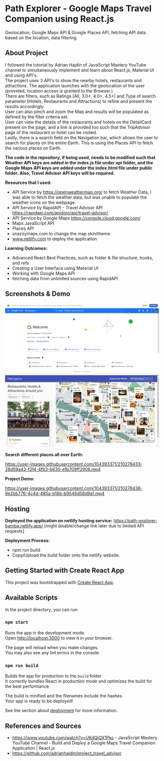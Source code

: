 # Path Explorer - Google Maps Travel Companion using React.js 

Geolocation, Google Maps API & Google Places API, fetching API data based on the location, data filtering

## About Project
I followed the tutorial by Adrian Hajdin of JavaScript Mastery YouTube channel to simultaneously implement and learn about React.js, Material UI and using API's. <br>
The project uses 3 API's to show the nearby hotels, restaurants and attractions. The application launches with the geolocation of the user (provided, location access is granted to the Browser.) <br>
There are filters, such as Ratings [All, 3.0+, 4.0+, 4.5+] and Type of search parameter [Hotels, Restaurants and Attractions] to refine and present the results accordingly. <br>
User can also pinch and zoom the Map and results will be populated as defined by the filter criteria set. <br>
User can view the details of the restaurants and hotels on the DetailCard present on the page, and a link is provided too such that the TripAdvisor page of the restaurant or hotel can be visited. <br>
Lastly, there is a search field on the Navigation bar, which allows the user to search for places on the entire Earth. This is using the Places API to fetch the various places on Earth. <br>

**The code in the repository, if being used, needs to be modified such that Weather API keys are added in the index.js file under api folder, and the Google Maps API keys are added under the index.html file under public folder. Also, Travel Advisor API keys will be required.**

**Resources that I used:** <br>
- API Service by https://openweathermap.org/ to fetch Weather Data, I was able to fetch the weather data, but was unable to populate the weather icons on the webpage.
- API Service by RapidAPI - Travel Advisor API https://rapidapi.com/apidojo/api/travel-advisor/
- API Service by Google Maps https://console.cloud.google.com/
- Maps JavaScript API
- Places API
- snazzymaps.com to change the map skin/theme
- www.netlify.com to deploy the application

**Learning Outcomes:** <br>
- Advanced React Best Practices, such as folder & file structure, hooks, and refs
- Creating a User Interface using Material UI
- Working with Google Maps API
- fetching data from unlimited sources using RapidAPI

## Screenshots & Demo
![Google Cloud](/Images/GoogleCloudAPI.png?raw=true "Google Cloud")
![Path Explorer](/Images/PathExplorer.png?raw=true "Path Explorer")

**Search different places all over Earth:** <br>

https://user-images.githubusercontent.com/104393371/210278433-28d59a43-f2f4-4f63-b630-e1b709ff2908.mp4

**Project Demo:** <br>

https://user-images.githubusercontent.com/104393371/210278436-9e2bb776-4c4d-485a-b18b-b9546d58d9a1.mp4


## Hosting
**Deployed the application on netlify hosting service:** https://path-explorer-bamba.netlify.app/  [might disable/change link later due to limited API requests]<br>

**Deployment Process:** <br>
- npm run build
- Copy/Upload the build folder onto the netlify website.

## Getting Started with Create React App

This project was bootstrapped with [Create React App](https://github.com/facebook/create-react-app).

## Available Scripts

In the project directory, you can run:

### `npm start`

Runs the app in the development mode.\
Open [http://localhost:3000](http://localhost:3000) to view it in your browser.

The page will reload when you make changes.\
You may also see any lint errors in the console.

### `npm run build`

Builds the app for production to the `build` folder.\
It correctly bundles React in production mode and optimizes the build for the best performance.

The build is minified and the filenames include the hashes.\
Your app is ready to be deployed!

See the section about [deployment](https://facebook.github.io/create-react-app/docs/deployment) for more information.

## References and Sources
- https://www.youtube.com/watch?v=UKdQjQX1Pko - JavaScript Mastery YouTube Channel - Build and Deploy a Google Maps Travel Companion Application | React.js <br>
- https://github.com/adrianhajdin/project_travel_advisor
